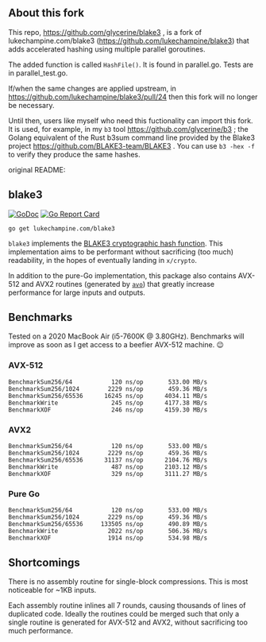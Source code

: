 About this fork
---------
This repo, https://github.com/glycerine/blake3 , is a fork of 
lukechampine.com/blake3 (https://github.com/lukechampine/blake3) 
that adds accelerated hashing using multiple parallel goroutines.

The added function is called `HashFile()`. It is found
in parallel.go. Tests are in parallel_test.go.

If/when the same changes are applied upstream,
in https://github.com/lukechampine/blake3/pull/24
then this fork will no longer be necessary.

Until then, users like myself who need this fuctionality
can import this fork. It is used, for example, in my `b3`
tool https://github.com/glycerine/b3 ; the Golang equivalent
of the Rust b3sum command line provided by the Blake3
project https://github.com/BLAKE3-team/BLAKE3 . You
can use `b3 -hex -f` to verify they produce the same hashes.


original README:

blake3
------

[![GoDoc](https://godoc.org/lukechampine.com/blake3?status.svg)](https://godoc.org/lukechampine.com/blake3)
[![Go Report Card](http://goreportcard.com/badge/lukechampine.com/blake3)](https://goreportcard.com/report/lukechampine.com/blake3)

```
go get lukechampine.com/blake3
```

`blake3` implements the [BLAKE3 cryptographic hash function](https://github.com/BLAKE3-team/BLAKE3).
This implementation aims to be performant without sacrificing (too much)
readability, in the hopes of eventually landing in `x/crypto`.

In addition to the pure-Go implementation, this package also contains AVX-512
and AVX2 routines (generated by [`avo`](https://github.com/mmcloughlin/avo))
that greatly increase performance for large inputs and outputs.

## Benchmarks

Tested on a 2020 MacBook Air (i5-7600K @ 3.80GHz). Benchmarks will improve as
soon as I get access to a beefier AVX-512 machine. :wink:

### AVX-512

```
BenchmarkSum256/64           120 ns/op       533.00 MB/s
BenchmarkSum256/1024        2229 ns/op       459.36 MB/s
BenchmarkSum256/65536      16245 ns/op      4034.11 MB/s
BenchmarkWrite               245 ns/op      4177.38 MB/s
BenchmarkXOF                 246 ns/op      4159.30 MB/s
```

### AVX2

```
BenchmarkSum256/64           120 ns/op       533.00 MB/s
BenchmarkSum256/1024        2229 ns/op       459.36 MB/s
BenchmarkSum256/65536      31137 ns/op      2104.76 MB/s
BenchmarkWrite               487 ns/op      2103.12 MB/s
BenchmarkXOF                 329 ns/op      3111.27 MB/s
```

### Pure Go

```
BenchmarkSum256/64           120 ns/op       533.00 MB/s
BenchmarkSum256/1024        2229 ns/op       459.36 MB/s
BenchmarkSum256/65536     133505 ns/op       490.89 MB/s
BenchmarkWrite              2022 ns/op       506.36 MB/s
BenchmarkXOF                1914 ns/op       534.98 MB/s
```

## Shortcomings

There is no assembly routine for single-block compressions. This is most
noticeable for ~1KB inputs.

Each assembly routine inlines all 7 rounds, causing thousands of lines of
duplicated code. Ideally the routines could be merged such that only a single
routine is generated for AVX-512 and AVX2, without sacrificing too much
performance.
